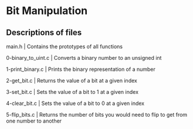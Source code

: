 # Bit Manipulation

## Descriptions of files

main.h | Contains the prototypes of all functions

0-binary_to_uint.c | Converts a binary number to an unsigned int

1-print_binary.c | Prints the binary representation of a number

2-get_bit.c | Returns the value of a bit at a given index

3-set_bit.c | Sets the value of a bit to 1 at a given index

4-clear_bit.c | Sets the value of a bit to 0 at a given index

5-flip_bits.c | Returns the number of bits you would need to flip to get from one number to another
